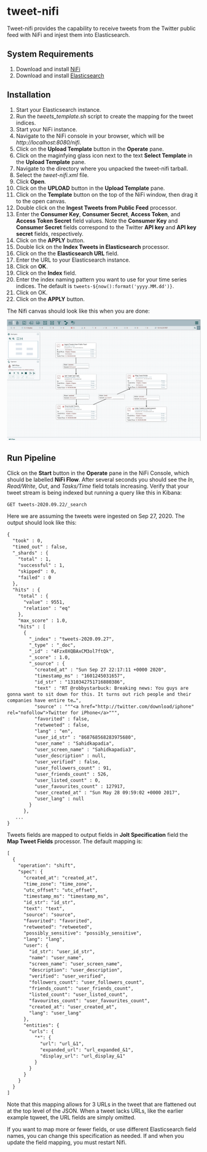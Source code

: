# tweet-nifi

Tweet-nifi provides the capability to receive tweets from the Twitter public feed with NiFi and injest them into Elasticsearch.

## System Requirements

1. Download and install [NiFi](https://nifi.apache.org/download.html)
2. Download and install [Elasticsearch](https://www.elastic.co/downloads/elasticsearch)

## Installation

1. Start your Elasticsearch instance.
1. Run the *tweets_template.sh* script to create the mapping for the tweet indices.
1. Start your NiFi instance.
1. Navigate to the NiFi console in your browser, which will be *http://localhost:8080/nifi*.
1. Click on the **Upload Template** button in the **Operate** pane.
1. Click on the maginfying glass icon next to the text **Select Template** in the **Upload Template** pane.
1. Navigate to the directory where you unpacked the tweet-nifi tarball. 
1. Select the *tweet-nifi.xml* file.
1. Click **Open**.
1. Click on the **UPLOAD** button in the **Upload Template** pane.
1. Click on the **Template** button on the top of the NiFi window, then drag it to the open canvas.
1. Double click on the **Ingest Tweets from Public Feed** processor.
1. Enter the **Consumer Key**, **Consumer Secret**, **Access Token**, and **Access Token Secret** field values. Note the **Consumer Key** and **Consumer Secret** fields correspond to the Twitter **API key** and **API key secret** fields, respectively.
1. Click on the **APPLY** button.
1. Double lick on the **Index Tweets in Elasticsearch** processor.
1. Click on the the **Elasticsearch URL** field.
1. Enter the URL to your Elasticsearch instance.
1. Click on **OK**.
1. Click on the **Index** field. 
1. Enter the index naming pattern you want to use for your time series indices.  The default is `tweets-${now():format('yyyy.MM.dd')}`.
1. Click on OK.
1. Click on the **APPLY** button.

The Nifi canvas should look like this when you are done:

![](Nifi_full_canvas.png)

## Run Pipeline

Click on the **Start** button in the **Operate** pane in the NiFi Console, which should be labelled **NiFi Flow**.  After several seconds you should see the *In*, *Read/Write*, *Out*, and *Tasks/Time* field totals increasing.  Verify that your tweet stream is being indexed but running a query like this in Kibana:

    GET tweets-2020.09.22/_search
    
Here we are assuming the tweets were ingested on Sep 27, 2020.  The output should look like this:

    {
      "took" : 0,
      "timed_out" : false,
      "_shards" : {
        "total" : 1,
        "successful" : 1,
        "skipped" : 0,
        "failed" : 0
      },
      "hits" : {
        "total" : {
          "value" : 9551,
          "relation" : "eq"
        },
        "max_score" : 1.0,
        "hits" : [
          {
            "_index" : "tweets-2020.09.27",
            "_type" : "_doc",
            "_id" : "4Fzx0XQBAxCM3ol7ftQk",
            "_score" : 1.0,
            "_source" : {
              "created_at" : "Sun Sep 27 22:17:11 +0000 2020",
              "timestamp_ms" : "1601245031657",
              "id_str" : "1310342751716880386",
              "text" : "RT @robbystarbuck: Breaking news: You guys are gonna want to sit down for this. It turns out rich people and their companies have entire te…",
              "source" : """<a href="http://twitter.com/download/iphone" rel="nofollow">Twitter for iPhone</a>""",
              "favorited" : false,
              "retweeted" : false,
              "lang" : "en",
              "user_id_str" : "868768568283975680",
              "user_name" : "Sahidkapadia",
              "user_screen_name" : "Sahidkapadia3",
              "user_description" : null,
              "user_verified" : false,
              "user_followers_count" : 91,
              "user_friends_count" : 526,
              "user_listed_count" : 0,
              "user_favourites_count" : 127917,
              "user_created_at" : "Sun May 28 09:59:02 +0000 2017",
              "user_lang" : null
            }
          },
       ...
    }
                            
Tweets fields are mapped to output fields in **Jolt Specification** field the **Map Tweet Fields** processor.  The default mapping is:

    [
      {
        "operation": "shift",
        "spec": {
          "created_at": "created_at",
          "time_zone": "time_zone",
          "utc_offset": "utc_offset",
          "timestamp_ms": "timestamp_ms",
          "id_str": "id_str",
          "text": "text",
          "source": "source",
          "favorited": "favorited",
          "retweeted": "retweeted",
          "possibly_sensitive": "possibly_sensitive",
          "lang": "lang",
          "user": {
            "id_str": "user_id_str",
            "name": "user_name",
            "screen_name": "user_screen_name",
            "description": "user_description",
            "verified": "user_verified",
            "followers_count": "user_followers_count",
            "friends_count": "user_friends_count",
            "listed_count": "user_listed_count",
            "favourites_count": "user_favourites_count",
            "created_at": "user_created_at",
            "lang": "user_lang"
          },
          "entities": {
            "urls": {
              "*": {
                "url": "url_&1",
                "expanded_url": "url_expanded_&1",
                "display_url": "url_display_&1"
              }
            }
          }
        }
      }
    ]

Note that this mapping allows for 3 URLs in the tweet that are flattened out at the top level of the JSON. When a tweet lacks URLs, like the earlier example tqweet, the URL fields are simply omitted.

If you want to map more or fewer fields, or use different Elasticsearch field names, you can change this specification as needed. If and when you update the field mapping, you must restart Nifi.
